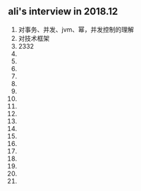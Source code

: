 ## ali's interview in 2018.12
1. 对事务、并发、jvm、幂，并发控制的理解  
1. 对技术框架  
1. 2332  
1.    
1.    
1.    
1.    
1.    
1.    
1.    
1.    
1.    
1.    
1.    
1.    
1.    
1.    
1.    
1.    
1.    
1.    